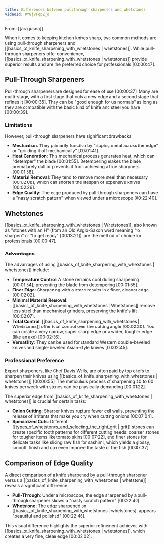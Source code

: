 ```yaml
---
title: Differences between pullthrough sharpeners and whetstones
videoId: KY8jvFqpZ_o
---
```


From: [[aragusea]] <br/> 

When it comes to keeping kitchen knives sharp, two common methods are using pull-through sharpeners and [[basics_of_knife_sharpening_with_whetstones | whetstones]]. While pull-through sharpeners offer convenience, [[basics_of_knife_sharpening_with_whetstones | whetstones]] provide superior results and are the preferred choice for professionals <a class="yt-timestamp" data-t="00:00:47">[00:00:47]</a>.

## Pull-Through Sharpeners

Pull-through sharpeners are designed for ease of use <a class="yt-timestamp" data-t="00:00:37">[00:00:37]</a>. Many are multi-stage, with a first stage that cuts a new edge and a second stage that refines it <a class="yt-timestamp" data-t="00:00:35">[00:00:35]</a>. They can be "good enough for us normals" as long as they are compatible with the basic kind of knife and steel you have <a class="yt-timestamp" data-t="00:00:39">[00:00:39]</a>.

### Limitations
However, pull-through sharpeners have significant drawbacks:
*   **Mechanism**: They primarily function by "ripping metal across the edge" or "grinding it off mechanically" <a class="yt-timestamp" data-t="00:01:41">[00:01:41]</a>.
*   **Heat Generation**: This mechanical process generates heat, which can "detemper" the blade <a class="yt-timestamp" data-t="00:01:55">[00:01:55]</a>. Detempering makes the blade prematurely dull or prevents it from achieving a true sharpness <a class="yt-timestamp" data-t="00:01:58">[00:01:58]</a>.
*   **Material Removal**: They tend to remove more steel than necessary <a class="yt-timestamp" data-t="00:02:08">[00:02:08]</a>, which can shorten the lifespan of expensive knives <a class="yt-timestamp" data-t="00:02:26">[00:02:26]</a>.
*   **Edge Quality**: The edge produced by pull-through sharpeners can have a "nasty scratch pattern" when viewed under a microscope <a class="yt-timestamp" data-t="00:22:40">[00:22:40]</a>.

## Whetstones

[[basics_of_knife_sharpening_with_whetstones | Whetstones]], also known as "stones with an H" (from an Old Anglo-Saxon word meaning "to sharpen" or "to get ready" <a class="yt-timestamp" data-t="00:13:21">[00:13:21]</a>), are the method of choice for professionals <a class="yt-timestamp" data-t="00:00:47">[00:00:47]</a>.

### Advantages
The advantages of using [[basics_of_knife_sharpening_with_whetstones | whetstones]] include:
*   **Temperature Control**: A stone remains cool during sharpening <a class="yt-timestamp" data-t="00:01:54">[00:01:54]</a>, preventing the blade from detempering <a class="yt-timestamp" data-t="00:01:55">[00:01:55]</a>.
*   **Finer Edge**: Sharpening with a stone results in a finer, cleaner edge <a class="yt-timestamp" data-t="00:02:02">[00:02:02]</a>.
*   **Minimal Material Removal**: [[basics_of_knife_sharpening_with_whetstones | Whetstones]] remove less steel than mechanical grinders, preserving the knife's life <a class="yt-timestamp" data-t="00:02:07">[00:02:07]</a>.
*   **Total Control**: [[basics_of_knife_sharpening_with_whetstones | Whetstones]] offer total control over the cutting angle <a class="yt-timestamp" data-t="00:02:30">[00:02:30]</a>. You can create a very narrow, super sharp edge or a wider, tougher edge (like an axe) <a class="yt-timestamp" data-t="00:02:36">[00:02:36]</a>.
*   **Versatility**: They can be used for standard Western double-beveled knives and single-beveled Asian-style knives <a class="yt-timestamp" data-t="00:02:45">[00:02:45]</a>.

### Professional Preference
Expert sharpeners, like Chef Davis Wells, are often paid by top chefs to sharpen their knives using [[basics_of_knife_sharpening_with_whetstones | whetstones]] <a class="yt-timestamp" data-t="00:00:55">[00:00:55]</a>. The meticulous process of sharpening 40 to 60 knives per week with stones can be physically demanding <a class="yt-timestamp" data-t="00:01:22">[00:01:22]</a>.

The superior edge from [[basics_of_knife_sharpening_with_whetstones | whetstones]] is crucial for certain tasks:
*   **Onion Cutting**: Sharper knives rupture fewer cell walls, preventing the release of irritants that make you cry when cutting onions <a class="yt-timestamp" data-t="00:07:04">[00:07:04]</a>.
*   **Specialized Cuts**: Different [[types_of_whetstones_and_selecting_the_right_grit | grit]] stones can create specific tooth patterns for different cutting needs: coarser stones for tougher items like tomato skins <a class="yt-timestamp" data-t="00:07:22">[00:07:22]</a>, and finer stones for delicate tasks like slicing raw fish for sashimi, which yields a glossy, smooth finish and can even improve the taste of the fish <a class="yt-timestamp" data-t="00:07:37">[00:07:37]</a>.

## Comparison of Edge Quality

A direct comparison of a knife sharpened by a pull-through sharpener versus a [[basics_of_knife_sharpening_with_whetstones | whetstone]] reveals a significant difference:
*   **Pull-Through**: Under a microscope, the edge sharpened by a pull-through sharpener shows a "nasty scratch pattern" <a class="yt-timestamp" data-t="00:22:40">[00:22:40]</a>.
*   **Whetstone**: The edge sharpened on [[basics_of_knife_sharpening_with_whetstones | whetstones]] appears "beautiful and polished" <a class="yt-timestamp" data-t="00:22:46">[00:22:46]</a>.

This visual difference highlights the superior refinement achieved with [[basics_of_knife_sharpening_with_whetstones | whetstones]], which creates a very fine, clean edge <a class="yt-timestamp" data-t="00:02:02">[00:02:02]</a>.